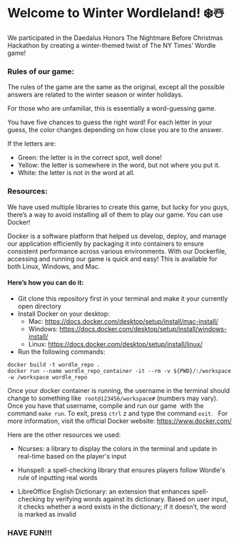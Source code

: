 # Welcome to Winter Wordleland! ❄️☃️

We participated in the Daedalus Honors The Nightmare Before Christmas Hackathon by creating a winter-themed twist of The NY Times’ Wordle game! 


### Rules of our game:

The rules of the game are the same as the original, except all the possible answers are related to the winter season or winter holidays.

For those who are unfamiliar, this is essentially a word-guessing game.

You have five chances to guess the right word! For each letter in your guess, the color changes depending on how close you are to the answer.

If the letters are:
* Green: the letter is in the correct spot, well done!
* Yellow: the letter is somewhere in the word, but not where you put it.
* White: the letter is not in the word at all.

### Resources:
We have used multiple libraries to create this game, but lucky for you guys, there’s a way to avoid installing all of them to play our game. You can use Docker! 

Docker is a software platform that helped us develop, deploy, and manage our application efficiently by packaging it into containers to ensure consistent performance across various environments. With our Dockerfile, accessing and running our game is quick and easy! This is available for both Linux, Windows, and Mac.

#### Here’s how you can do it:
* Git clone this repository first in your terminal and make it your currently open directory
* Install Docker on your desktop:
  *   Mac: https://docs.docker.com/desktop/setup/install/mac-install/
  *   Windows: https://docs.docker.com/desktop/setup/install/windows-install/
  *   Linux: https://docs.docker.com/desktop/setup/install/linux/
* Run the following commands:
```
docker build -t wordle_repo .
docker run --name wordle_repo_container -it --rm -v ${PWD}/:/workspace -w /workspace wordle_repo
```

Once your docker container is running, the username in the terminal should change to something like 
`root@123456/workspace#` (numbers may vary). Once you have that username, compile and run our game 
with the command `make run`. To exit, press `ctrl` z and type the command `exit`.   For more information, visit the official Docker website: https://www.docker.com/


Here are the other resources we used:
* Ncurses: a library to display the colors in the terminal and update in real-time based on the player's input

* Hunspell: a spell-checking library that ensures players follow Wordle's rule of inputting real words

* LibreOffice English Dictionary: an extension that enhances spell-checking by verifying words against its dictionary. Based on user input, it checks whether a word exists in the dictionary; if it doesn’t, the word is marked as invalid

### HAVE FUN!!!

